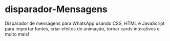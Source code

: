 # disparador-Mensagens

 Disparador de mensagens para WhatsApp usando CSS, HTML e JavaScript para importar fontes, criar efeitos de animação, tornar cards interativos e muito mais!

